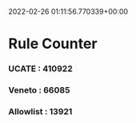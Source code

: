 2022-02-26 01:11:56.770339+00:00
# Rule Counter 
 ### UCATE : 410922

 ### Veneto : 66085

 ### Allowlist : 13921